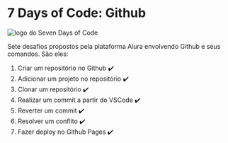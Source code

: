 # 7 Days of Code: Github

![logo do Seven Days of Code](https://user-images.githubusercontent.com/101363952/188630894-36e4f10f-2352-4095-b565-369d7c366787.png)

Sete desafios propostos pela plataforma Alura envolvendo Github e seus comandos. São eles:

1. Criar um repositório no Github :heavy_check_mark:
2. Adicionar um projeto no repositório :heavy_check_mark:
3. Clonar um repositório :heavy_check_mark:
4. Realizar um commit a partir do VSCode :heavy_check_mark:
5. Reverter um commit :heavy_check_mark:
6. Resolver um conflito :heavy_check_mark:
7. Fazer deploy no Github Pages :heavy_check_mark:

